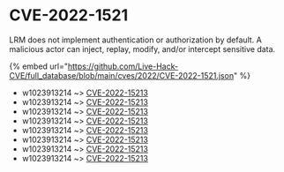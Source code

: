 # CVE-2022-1521

LRM does not implement authentication or authorization by default. A malicious actor can inject, replay, modify, and/or intercept sensitive data.

{% embed url="https://github.com/Live-Hack-CVE/full_database/blob/main/cves/2022/CVE-2022-1521.json" %}


* w1023913214 ~> [CVE-2022-15213](https://www.alice-snow.ru/2022/database/cve-2022-1521/cve-2022-15213-w1023913214)
* w1023913214 ~> [CVE-2022-15213](https://www.alice-snow.ru/2022/database/cve-2022-1521/cve-2022-15213-w1023913214)
* w1023913214 ~> [CVE-2022-15213](https://www.alice-snow.ru/2022/database/cve-2022-1521/cve-2022-15213-w1023913214)
* w1023913214 ~> [CVE-2022-15213](https://www.alice-snow.ru/2022/database/cve-2022-1521/cve-2022-15213-w1023913214)
* w1023913214 ~> [CVE-2022-15213](https://www.alice-snow.ru/2022/database/cve-2022-1521/cve-2022-15213-w1023913214)
* w1023913214 ~> [CVE-2022-15213](https://www.alice-snow.ru/2022/database/cve-2022-1521/cve-2022-15213-w1023913214)
* w1023913214 ~> [CVE-2022-15213](https://www.alice-snow.ru/2022/database/cve-2022-1521/cve-2022-15213-w1023913214)
* w1023913214 ~> [CVE-2022-15213](https://www.alice-snow.ru/2022/database/cve-2022-1521/cve-2022-15213-w1023913214)